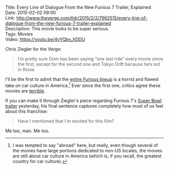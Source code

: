 Title: Every Line of Dialogue From the New Furious 7 Trailer, Explained  
Date: 2015-02-02 09:00  
Link: http://www.theverge.com/tldr/2015/2/2/7962515/every-line-of-dialogue-from-the-new-furious-7-trailer-explained  
Description: This movie looks to be super serious.  
Tags: Movies  
Video: https://youtu.be/4vYQby_hDDU  

Chris Ziegler for the Verge:

> I’m pretty sure Dom has been saying “one last ride” every movie since the first, except for the second one and Tokyo Drift because he’s not in those.

I'll be the first to admit that the [entire Furious lineup][1] is a horrid and flawed take on car culture in America.[^1] Ever since the first one, critics agree these movies are [terrible][2]. 

If you can make it through Ziegler's piece regarding Furious 7's [Super Bowl trailer][3] yesterday, his final sentence captures completely how must of us feel about this franchise:

> Have I mentioned that I'm excited for this film?

Me too, man. Me too.

[^1]: I was tempted to say "abroad" here, but really, even though several of the movies have large portions dedicated to non-US locales, the movies are still about car culture in America (which is, if you recall, the greatest country for car culture).

[1]: https://en.wikipedia.org/wiki/Fast_%26_Furious "Wikipedia: 'Fast & Furious'"
[2]: https://en.wikipedia.org/wiki/The_Fast_and_the_Furious#Reception "Wikipedia: 'The Fast and the Furious'"
[3]: http://www.theverge.com/2015/2/1/7960981/fast-and-furious-7-trailer-superbowl-commercial-2015 "The Verge with the 'Fast and Furious 7' trailer"